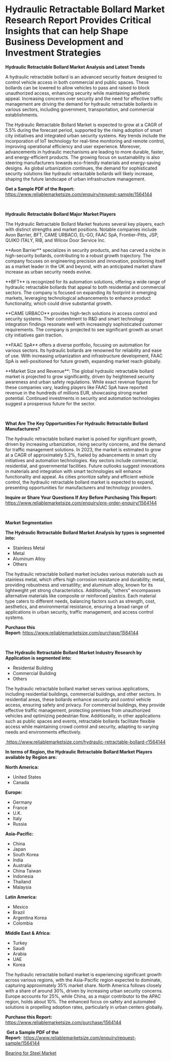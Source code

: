 <p><h1>Hydraulic Retractable Bollard Market Research Report Provides Critical Insights that can help Shape Business Development and Investment Strategies</h1></p><p><strong>Hydraulic Retractable Bollard Market Analysis and Latest Trends</strong></p>
<p><p>A hydraulic retractable bollard is an advanced security feature designed to control vehicle access in both commercial and public spaces. These bollards can be lowered to allow vehicles to pass and raised to block unauthorized access, enhancing security while maintaining aesthetic appeal. Increasing concerns over security and the need for effective traffic management are driving the demand for hydraulic retractable bollards in various sectors, including government, transportation, and commercial establishments.</p><p>The Hydraulic Retractable Bollard Market is expected to grow at a CAGR of 5.5% during the forecast period, supported by the rising adoption of smart city initiatives and integrated urban security systems. Key trends include the incorporation of IoT technology for real-time monitoring and remote control, improving operational efficiency and user experience. Moreover, advancements in hydraulic mechanisms are leading to more durable, faster, and energy-efficient products. The growing focus on sustainability is also steering manufacturers towards eco-friendly materials and energy-saving designs. As global urbanization continues, the demand for sophisticated security solutions like hydraulic retractable bollards will likely increase, shaping the future landscape of urban infrastructure management.</p></p>
<p><strong>Get a Sample PDF of the Report:&nbsp;</strong> <a href="https://www.reliablemarketsize.com/enquiry/request-sample/1564144?utm_campaign=2889&utm_medium=2&utm_source=Github&utm_content=ia&utm_term=11042025&utm_id=hydraulic-retractable-bollard">https://www.reliablemarketsize.com/enquiry/request-sample/1564144</a></p>
<p>&nbsp;</p>
<p><strong>Hydraulic Retractable Bollard Major Market Players</strong></p>
<p><p>The Hydraulic Retractable Bollard Market features several key players, each with distinct strengths and market positions. Notable companies include Avon Barrier, BFT, CAME URBACO, EL-GO, FAAC SpA, Frontier-Pitts, JSP, QUIKO ITALY, RIB, and Wilcox Door Service Inc. </p><p>**Avon Barrier** specializes in security products, and has carved a niche in high-security bollards, contributing to a robust growth trajectory. The company focuses on engineering precision and innovation, positioning itself as a market leader in the UK and beyond, with an anticipated market share increase as urban security needs evolve.</p><p>**BFT** is recognized for its automation solutions, offering a wide range of hydraulic retractable bollards that appeal to both residential and commercial sectors. The company is focused on expanding its footprint in emerging markets, leveraging technological advancements to enhance product functionality, which could drive substantial growth.</p><p>**CAME URBACO** provides high-tech solutions in access control and security systems. Their commitment to R&D and smart technology integration findings resonate well with increasingly sophisticated customer requirements. The company is projected to see significant growth as smart city initiatives gain traction.</p><p>**FAAC SpA** offers a diverse portfolio, focusing on automation for various sectors. Its hydraulic bollards are renowned for reliability and ease of use. With increasing urbanization and infrastructure development, FAAC SpA is well-positioned for future growth, expanding market reach globally.</p><p>**Market Size and Revenue**: The global hydraulic retractable bollard market is projected to grow significantly, driven by heightened security awareness and urban safety regulations. While exact revenue figures for these companies vary, leading players like FAAC SpA have reported revenue in the hundreds of millions EUR, showcasing strong market potential. Continued investments in security and automation technologies suggest a prosperous future for the sector.</p></p>
<p>&nbsp;</p>
<p><strong>What Are The Key Opportunities For Hydraulic Retractable Bollard Manufacturers?</strong></p>
<p><p>The hydraulic retractable bollard market is poised for significant growth, driven by increasing urbanization, rising security concerns, and the demand for traffic management solutions. In 2023, the market is estimated to grow at a CAGR of approximately 5.2%, fueled by advancements in smart city initiatives and automation technologies. Key sectors include commercial, residential, and governmental facilities. Future outlooks suggest innovations in materials and integration with smart technologies will enhance functionality and appeal. As cities prioritize safety and efficient vehicle control, the hydraulic retractable bollard market is expected to expand, presenting opportunities for manufacturers and technology providers.</p></p>
<p><strong>Inquire or Share Your Questions If Any Before Purchasing This Report:</strong> <a href="https://www.reliablemarketsize.com/enquiry/pre-order-enquiry/1564144?utm_campaign=2889&utm_medium=2&utm_source=Github&utm_content=ia&utm_term=11042025&utm_id=hydraulic-retractable-bollard">https://www.reliablemarketsize.com/enquiry/pre-order-enquiry/1564144</a></p>
<p>&nbsp;</p>
<p><strong>Market Segmentation</strong></p>
<p><strong>The Hydraulic Retractable Bollard Market Analysis by types is segmented into:</strong></p>
<p><ul><li>Stainless Metal</li><li>Metal</li><li>Aluminum Alloy</li><li>Others</li></ul></p>
<p><p>The hydraulic retractable bollard market includes various materials such as stainless metal, which offers high corrosion resistance and durability; metal, providing robustness and versatility; and aluminum alloy, known for its lightweight yet strong characteristics. Additionally, "others" encompasses alternative materials like composite or reinforced plastics. Each material type caters to different needs, balancing factors such as strength, cost, aesthetics, and environmental resistance, ensuring a broad range of applications in urban security, traffic management, and access control systems.</p></p>
<p><strong>Purchase this Report:&nbsp;</strong><a href="https://www.reliablemarketsize.com/purchase/1564144?utm_campaign=2889&utm_medium=2&utm_source=Github&utm_content=ia&utm_term=11042025&utm_id=hydraulic-retractable-bollard">https://www.reliablemarketsize.com/purchase/1564144</a></p>
<p>&nbsp;</p>
<p><strong>The Hydraulic Retractable Bollard Market Industry Research by Application is segmented into:</strong></p>
<p><ul><li>Residental Building</li><li>Commercial Building</li><li>Others</li></ul></p>
<p><p>The hydraulic retractable bollard market serves various applications, including residential buildings, commercial buildings, and other sectors. In residential areas, these bollards enhance security and control vehicle access, ensuring safety and privacy. For commercial buildings, they provide effective traffic management, protecting premises from unauthorized vehicles and optimizing pedestrian flow. Additionally, in other applications such as public spaces and events, retractable bollards facilitate flexible access while maintaining crowd control and security, adapting to varying needs and environments effectively.</p></p>
<p><a href="https://www.reliablemarketsize.com/hydraulic-retractable-bollard-r1564144?utm_campaign=2889&utm_medium=2&utm_source=Github&utm_content=ia&utm_term=11042025&utm_id=hydraulic-retractable-bollard">&nbsp;https://www.reliablemarketsize.com/hydraulic-retractable-bollard-r1564144</a></p>
<p><strong>In terms of Region, the Hydraulic Retractable Bollard Market Players available by Region are:</strong></p>
<p>
    <p> <strong> North America: </strong>
        <ul>
            <li>United States</li>
            <li>Canada</li>
        </ul>
        </p> 
    <p> <strong> Europe: </strong>
        <ul>
            <li>Germany</li>
            <li>France</li>
            <li>U.K.</li>
            <li>Italy</li>
            <li>Russia</li>
        </ul>
        </p> 
    <p> <strong> Asia-Pacific: </strong>
        <ul>
            <li>China</li>
            <li>Japan</li>
            <li>South Korea</li>
            <li>India</li>
            <li>Australia</li>
            <li>China Taiwan</li>
            <li>Indonesia</li>
            <li>Thailand</li>
            <li>Malaysia</li>
        </ul>
        </p> 
    <p> <strong> Latin America: </strong>
        <ul>
            <li>Mexico</li>
            <li>Brazil</li>
            <li>Argentina Korea</li>
            <li>Colombia</li>
        </ul>
        </p> 
    <p> <strong> Middle East & Africa: </strong>
        <ul>
            <li>Turkey</li>
            <li>Saudi</li>
            <li>Arabia</li>
            <li>UAE</li>
            <li>Korea</li>
        </ul>
    </p>
    </p>
<p><p>The hydraulic retractable bollard market is experiencing significant growth across various regions, with the Asia-Pacific region expected to dominate, capturing approximately 35% market share. North America follows closely with a share of around 30%, driven by increasing urban security concerns. Europe accounts for 25%, while China, as a major contributor to the APAC region, holds about 10%. The enhanced focus on safety and automated solutions is propelling adoption rates, particularly in urban centers globally.</p></p>
<p><strong>Purchase this Report: </strong><a href="https://www.reliablemarketsize.com/purchase/1564144?utm_campaign=2889&utm_medium=2&utm_source=Github&utm_content=ia&utm_term=11042025&utm_id=hydraulic-retractable-bollard">https://www.reliablemarketsize.com/purchase/1564144</a></p>
<p>&nbsp;<strong>Get a Sample PDF of the Report:&nbsp;&nbsp;</strong><a href="https://www.reliablemarketsize.com/enquiry/request-sample/1564144?utm_campaign=2889&utm_medium=2&utm_source=Github&utm_content=ia&utm_term=11042025&utm_id=hydraulic-retractable-bollard">https://www.reliablemarketsize.com/enquiry/request-sample/1564144</a></p>
<p><strong></strong></p>
<p><p><a href="https://github.com/keeniielokl/Market-Research-Report-List-1/blob/main/bearing-for-steel-market.md?utm_campaign=2889&utm_medium=2&utm_source=Github&utm_content=ia&utm_term=11042025&utm_id=hydraulic-retractable-bollard">Bearing for Steel Market</a></p></p>